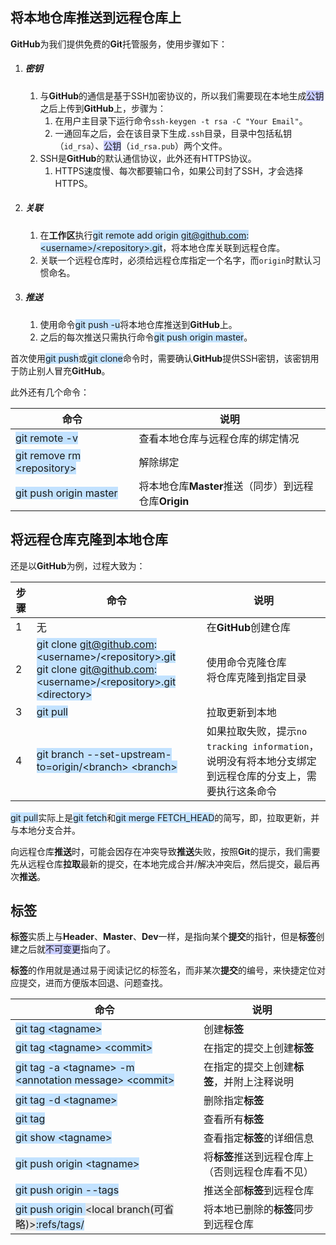 ## 将本地仓库推送到远程仓库上

**GitHub**为我们提供免费的**Git**托管服务，使用步骤如下：

1. ##### 密钥

   1. 与**GitHub**的通信是基于SSH加密协议的，所以我们需要现在本地生成<span style=background:#c9ccff>公钥</span>之后上传到**GitHub**上，步骤为：
      1. 在用户主目录下运行命令`ssh-keygen -t rsa -C "Your Email"`。
      2. 一通回车之后，会在该目录下生成`.ssh`目录，目录中包括私钥（`id_rsa`）、<span style=background:#c9ccff>公钥</span>（`id_rsa.pub`）两个文件。
   2. SSH是**GitHub**的默认通信协议，此外还有HTTPS协议。
      1. HTTPS速度慢、每次都要输口令，如果公司封了SSH，才会选择HTTPS。

2. ##### 关联

   1. 在**工作区**执行<span style=background:#c2e2ff>git remote add origin git@github.com: \<username>/\<repository>.git</span>，将本地仓库关联到远程仓库。
   2. 关联一个远程仓库时，必须给远程仓库指定一个名字，而`origin`时默认习惯命名。

3. ##### 推送

   1. 使用命令<span style=background:#c2e2ff>git push -u</span>将本地仓库推送到**GitHub**上。
   2. 之后的每次推送只需执行命令<span style=background:#c2e2ff>git push origin master</span>。

首次使用<span style=background:#c2e2ff>git push</span>或<span style=background:#c2e2ff>git clone</span>命令时，需要确认**GitHub**提供SSH密钥，该密钥用于防止别人冒充**GitHub**。

此外还有几个命令：

| 命令                                                         | 说明                                                   |
| ------------------------------------------------------------ | ------------------------------------------------------ |
| <span style=background:#c2e2ff>git remote -v</span>          | 查看本地仓库与远程仓库的绑定情况                     |
| <span style=background:#c2e2ff>git remove rm \<repository></span> | 解除绑定                                             |
| <span style=background:#c2e2ff>git push origin master</span> | 将本地仓库**Master**推送（同步）到远程仓库**Origin** |



## 将远程仓库克隆到本地仓库

还是以**GitHub**为例，过程大致为：

| 步骤 | 命令                                                         | 说明                                                         |
| ---- | ------------------------------------------------------------ | ------------------------------------------------------------ |
| 1    | 无                                                           | 在**GitHub**创建仓库                                         |
| 2    | <span style=background:#c2e2ff>git clone git@github.com: \<username>/\<repository>.git</span><br><span style=background:#c2e2ff>git clone git@github.com: \<username>/\<repository>.git \<directory></span> | 使用命令克隆仓库<br>将仓库克隆到指定目录                    |
| 3    | <span style=background:#c2e2ff>git pull</span>               | 拉取更新到本地                                               |
| 4    | <span style=background:#c2e2ff>git branch --set-upstream-to=origin/\<branch> \<branch></span> | 如果拉取失败，提示`no tracking information`，说明没有将本地分支绑定到远程仓库的分支上，需要执行这条命令 |

<span style=background:#c2e2ff>git pull</span>实际上是<span style=background:#c2e2ff>git fetch</span>和<span style=background:#c2e2ff>git merge FETCH_HEAD</span>的简写，即，拉取更新，并与本地分支合并。

向远程仓库**推送**时，可能会因存在冲突导致**推送**失败，按照**Git**的提示，我们需要先从远程仓库**拉取**最新的提交，在本地完成合并/解决冲突后，然后提交，最后再次**推送**。



## 标签

**标签**实质上与**Header**、**Master**、**Dev**一样，是指向某个**提交**的指针，但是**标签**创建之后就<span style=background:#c9ccff>不可变更</span>指向了。

**标签**的作用就是通过易于阅读记忆的标签名，而非某次**提交**的编号，来快捷定位对应提交，进而方便版本回退、问题查找。

| **命令**                                                     | **说明**                                         |
| ------------------------------------------------------------ | ------------------------------------------------ |
| <span style=background:#c2e2ff>git tag \<tagname></span>     | 创建**标签**                                   |
| <span style=background:#c2e2ff>git tag \<tagname> \<commit></span> | 在指定的提交上创建**标签**                     |
| <span style=background:#c2e2ff>git tag -a  \<tagname> -m \<annotation message> \<commit></span> | 在指定的提交上创建**标签**，并附上注释说明     |
| <span style=background:#c2e2ff>git tag -d \<tagname></span>  | 删除指定**标签**                                 |
| <span style=background:#c2e2ff>git tag</span>                | 查看所有**标签**                               |
| <span style=background:#c2e2ff>git show \<tagname></span>    | 查看指定**标签**的详细信息                     |
| <span style=background:#c2e2ff>git push origin \<tagname></span> | 将**标签**推送到远程仓库上（否则远程仓库看不见） |
| <span style=background:#c2e2ff>git push origin --tags</span> | 推送全部**标签**到远程仓库                       |
| <span style=background:#c2e2ff>git push origin <span style=background:#e6e6e6>\<local branch(可省略)></span>:refs/tags/</span> | 将本地已删除的**标签**同步到远程仓库             |

